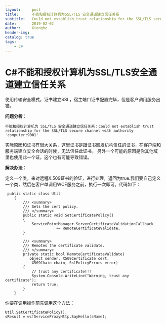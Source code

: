 ```yaml
---
layout:     post
title:      不能和授权计算机为SSL/TLS 安全通道建立信任关系
subtitle:   Could not establish trust relationship for the SSL/TLS secure 				channel with authority 'computer:9001'. 
date:       2019-02-02
author:     Xionghz
header-img: 
catalog: true
tags:
    - C#
---
```


# C#不能和授权计算机为SSL/TLS安全通道建立信任关系
使用传输安全模式，证书建立SSL，宿主端口证书配置完毕，但是客户调用服务出错。

<b> 问题分析：</b>

```
不能和授权计算机为 SSL/TLS 安全通道建立信任关系：Could not establish trust 
relationship for the SSL/TLS secure channel with authority 'computer:9001'

```

实际原因和证书有很大关系，这里证书是跟证书颁发机构信任的证书，在客户端和服务端建立安全会话的时候，无法信任此证书。
    另外一个可能的原因是你其他域里也使用此一个证，这个也有可能导致错误。
    
<b>解决办法：</b>

定义一个类，来对远程X.509证书的验证，进行处理，返回为true.我们要自己定义一个类，然后在客户单调用WCF服务之前，执行一次即可。代码如下：

```
 public static class Util
    {
        /// <summary>
        /// Sets the cert policy.
        /// </summary>
        public static void SetCertificatePolicy()
        {
            ServicePointManager.ServerCertificateValidationCallback
                       += RemoteCertificateValidate;
        }

        /// <summary>
        /// Remotes the certificate validate.
        /// </summary>
        private static bool RemoteCertificateValidate(
           object sender, X509Certificate cert,
            X509Chain chain, SslPolicyErrors error)
        {
            // trust any certificate!!!
            System.Console.WriteLine("Warning, trust any certificate");
            return true;
        }
    }
```

你要在调用操作前先调用这个方法： 

	Util.SetCertificatePolicy();
    sResult = wcfServiceProxyHttp.SayHello(sName);
